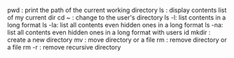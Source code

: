 pwd : print the path of the current working directory
ls : display contents list of my current dir 
cd ~ : change to the user's directory
ls -l: list contents in a long format
ls -la: list all contents even hidden ones in a long format
ls -na: list all contents even hidden ones in a long format with users id
mkdir : create a new directory
mv : move directory or a file
rm : remove directory or a file
rm -r : remove recursive directory 
